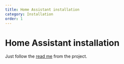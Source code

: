 ```yaml
---
title: Home Assistant installation
category: Installation
order: 1
---
```


# Home Assistant installation

Just follow the [read me](https://github.com/congatudo/congatudo-add-on) from the project.